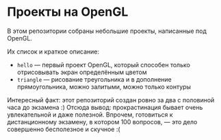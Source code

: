 # Проекты на OpenGL

В этом репозитории собраны небольшие проекты, написанные под OpenGL.

Их список и краткое описание:

- `hello` — первый проект OpenGL, который способен только
  отрисовывать экран определённым цветом
- `triangle` — рисование треугольника и в дополнение
  прямоугольника, можно залитыми, можно только контуры

Интересный факт: этот репозиторий создан ровно за два с половиной
часа до экзамена :) Отсюда вывод: прокрастинация бывает очень
увлекательной и даже полезной. Впрочем, готовиться к дистанционному
экзамену, в котором 100 вопросов, — это дело совершенно бесполезное
и скучное :(
